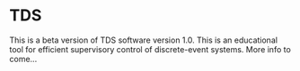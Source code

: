 # TDS
This is a beta version of TDS software version 1.0. This is an educational tool for efficient supervisory control of discrete-event systems. More info to come...
